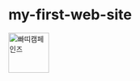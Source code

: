 # my-first-web-site
<img width="80" alt="빠띠캠페인즈" src="https://user-images.githubusercontent.com/72062336/195481526-3437d9e8-677c-4c5d-977e-b9fb2ee42d48.png">
